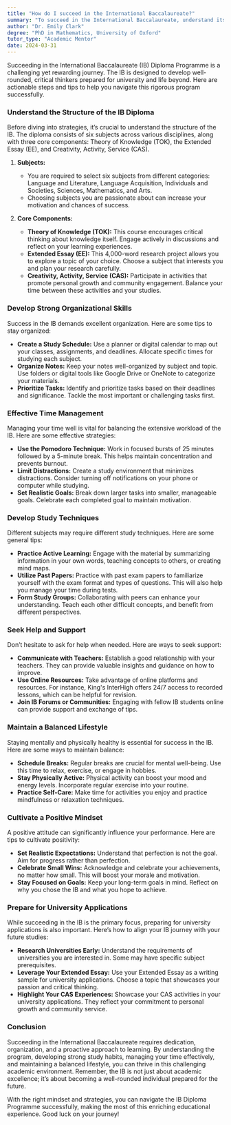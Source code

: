 ```yaml
---
title: "How do I succeed in the International Baccalaureate?"
summary: "To succeed in the International Baccalaureate, understand its structure, choose subjects wisely, and engage in core components like TOK and CAS."
author: "Dr. Emily Clark"
degree: "PhD in Mathematics, University of Oxford"
tutor_type: "Academic Mentor"
date: 2024-03-31
---
```


Succeeding in the International Baccalaureate (IB) Diploma Programme is a challenging yet rewarding journey. The IB is designed to develop well-rounded, critical thinkers prepared for university and life beyond. Here are actionable steps and tips to help you navigate this rigorous program successfully.

### Understand the Structure of the IB Diploma

Before diving into strategies, it’s crucial to understand the structure of the IB. The diploma consists of six subjects across various disciplines, along with three core components: Theory of Knowledge (TOK), the Extended Essay (EE), and Creativity, Activity, Service (CAS). 

1. **Subjects:** 
   - You are required to select six subjects from different categories: Language and Literature, Language Acquisition, Individuals and Societies, Sciences, Mathematics, and Arts. 
   - Choosing subjects you are passionate about can increase your motivation and chances of success.

2. **Core Components:**
   - **Theory of Knowledge (TOK):** This course encourages critical thinking about knowledge itself. Engage actively in discussions and reflect on your learning experiences.
   - **Extended Essay (EE):** This 4,000-word research project allows you to explore a topic of your choice. Choose a subject that interests you and plan your research carefully.
   - **Creativity, Activity, Service (CAS):** Participate in activities that promote personal growth and community engagement. Balance your time between these activities and your studies.

### Develop Strong Organizational Skills

Success in the IB demands excellent organization. Here are some tips to stay organized:

- **Create a Study Schedule:** Use a planner or digital calendar to map out your classes, assignments, and deadlines. Allocate specific times for studying each subject.
- **Organize Notes:** Keep your notes well-organized by subject and topic. Use folders or digital tools like Google Drive or OneNote to categorize your materials.
- **Prioritize Tasks:** Identify and prioritize tasks based on their deadlines and significance. Tackle the most important or challenging tasks first.

### Effective Time Management

Managing your time well is vital for balancing the extensive workload of the IB. Here are some effective strategies:

- **Use the Pomodoro Technique:** Work in focused bursts of 25 minutes followed by a 5-minute break. This helps maintain concentration and prevents burnout.
- **Limit Distractions:** Create a study environment that minimizes distractions. Consider turning off notifications on your phone or computer while studying.
- **Set Realistic Goals:** Break down larger tasks into smaller, manageable goals. Celebrate each completed goal to maintain motivation.

### Develop Study Techniques

Different subjects may require different study techniques. Here are some general tips:

- **Practice Active Learning:** Engage with the material by summarizing information in your own words, teaching concepts to others, or creating mind maps.
- **Utilize Past Papers:** Practice with past exam papers to familiarize yourself with the exam format and types of questions. This will also help you manage your time during tests.
- **Form Study Groups:** Collaborating with peers can enhance your understanding. Teach each other difficult concepts, and benefit from different perspectives.

### Seek Help and Support

Don’t hesitate to ask for help when needed. Here are ways to seek support:

- **Communicate with Teachers:** Establish a good relationship with your teachers. They can provide valuable insights and guidance on how to improve.
- **Use Online Resources:** Take advantage of online platforms and resources. For instance, King's InterHigh offers 24/7 access to recorded lessons, which can be helpful for revision.
- **Join IB Forums or Communities:** Engaging with fellow IB students online can provide support and exchange of tips. 

### Maintain a Balanced Lifestyle

Staying mentally and physically healthy is essential for success in the IB. Here are some ways to maintain balance:

- **Schedule Breaks:** Regular breaks are crucial for mental well-being. Use this time to relax, exercise, or engage in hobbies.
- **Stay Physically Active:** Physical activity can boost your mood and energy levels. Incorporate regular exercise into your routine.
- **Practice Self-Care:** Make time for activities you enjoy and practice mindfulness or relaxation techniques.

### Cultivate a Positive Mindset

A positive attitude can significantly influence your performance. Here are tips to cultivate positivity:

- **Set Realistic Expectations:** Understand that perfection is not the goal. Aim for progress rather than perfection.
- **Celebrate Small Wins:** Acknowledge and celebrate your achievements, no matter how small. This will boost your morale and motivation.
- **Stay Focused on Goals:** Keep your long-term goals in mind. Reflect on why you chose the IB and what you hope to achieve.

### Prepare for University Applications

While succeeding in the IB is the primary focus, preparing for university applications is also important. Here’s how to align your IB journey with your future studies:

- **Research Universities Early:** Understand the requirements of universities you are interested in. Some may have specific subject prerequisites.
- **Leverage Your Extended Essay:** Use your Extended Essay as a writing sample for university applications. Choose a topic that showcases your passion and critical thinking.
- **Highlight Your CAS Experiences:** Showcase your CAS activities in your university applications. They reflect your commitment to personal growth and community service.

### Conclusion

Succeeding in the International Baccalaureate requires dedication, organization, and a proactive approach to learning. By understanding the program, developing strong study habits, managing your time effectively, and maintaining a balanced lifestyle, you can thrive in this challenging academic environment. Remember, the IB is not just about academic excellence; it’s about becoming a well-rounded individual prepared for the future.

With the right mindset and strategies, you can navigate the IB Diploma Programme successfully, making the most of this enriching educational experience. Good luck on your journey!
    
